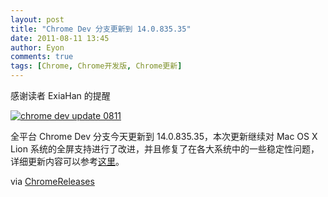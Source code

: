 ```yaml
---
layout: post
title: "Chrome Dev 分支更新到 14.0.835.35"
date: 2011-08-11 13:45
author: Eyon
comments: true
tags: [Chrome, Chrome开发版, Chrome更新]
---
```

感谢读者 ExiaHan 的提醒

<a href="http://img.chromi.org/2011/08/chrome-dev-update-0811.png">![](http://img.chromi.org/2011/08/chrome-dev-update-0811.png "chrome dev update 0811")</a>

全平台 Chrome Dev 分支今天更新到 14.0.835.35，本次更新继续对 Mac OS X Lion 系统的全屏支持进行了改进，并且修复了在各大系统中的一些稳定性问题，详细更新内容可以参考<a href="http://build.chromium.org/buildbot/perf/dashboard/ui/changelog.html?url=/branches/835/src&range=96116:95793&mode=html" target="_blank">这里</a>。

via <a href="http://googlechromereleases.blogspot.com/2011/08/dev-channel-update_10.html" target="_blank">ChromeReleases</a>

